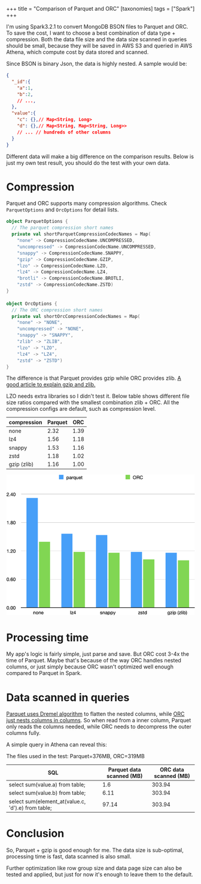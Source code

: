 +++
title = "Comparison of Parquet and ORC"
[taxonomies]
tags = ["Spark"]
+++

I'm using Spark3.2.1 to convert MongoDB BSON files to Parquet and ORC. To save the cost, I want to choose a best combination of data type + compression. Both the data file size and the data size scanned in queries should be small, because they will be saved in AWS S3 and queried in AWS Athena, which compute cost by data stored and scanned.

Since BSON is binary Json, the data is highly nested. A sample would be:

```json
{
  "_id":{
    "a":1,
    "b":2,
    // ...,
  },
  "value":{
    "c": {},// Map<String, Long>
    "d": {},// Map<String, Map<String, Long>>
    // ... // hundreds of other columns
  }
}
```



Different data will make a big difference on the comparison results. Below is just my own test result, you should do the test with your own data.

# Compression 

Parquet and ORC supports many compression algorithms. Check `ParquetOptions` and `OrcOptions` for detail lists.

```scala
object ParquetOptions {
  // The parquet compression short names
  private val shortParquetCompressionCodecNames = Map(
    "none" -> CompressionCodecName.UNCOMPRESSED,
    "uncompressed" -> CompressionCodecName.UNCOMPRESSED,
    "snappy" -> CompressionCodecName.SNAPPY,
    "gzip" -> CompressionCodecName.GZIP,
    "lzo" -> CompressionCodecName.LZO,
    "lz4" -> CompressionCodecName.LZ4,
    "brotli" -> CompressionCodecName.BROTLI,
    "zstd" -> CompressionCodecName.ZSTD)
}

object OrcOptions {
  // The ORC compression short names
  private val shortOrcCompressionCodecNames = Map(
    "none" -> "NONE",
    "uncompressed" -> "NONE",
    "snappy" -> "SNAPPY",
    "zlib" -> "ZLIB",
    "lzo" -> "LZO",
    "lz4" -> "LZ4",
    "zstd" -> "ZSTD")
}
```



The difference is that Parquet provides gzip while ORC provides zlib. [A good article to explain gzip and zlib.](https://dev.to/biellls/compression-clearing-the-confusion-on-zip-gzip-zlib-and-deflate-15g1)

LZO needs extra libraries so I didn't test it. Below table shows different file size ratios compared with the smallest combination zlib + ORC. All the compression configs are default, such as compression level.

| **compression** | **Parquet** | **ORC** |
| --------------- | ----------- | ------- |
| none            | 2.32        | 1.39    |
| lz4             | 1.56        | 1.18    |
| snappy          | 1.53        | 1.16    |
| zstd            | 1.18        | 1.02    |
| gzip (zlib)     | 1.16        | 1.00    |


<img src="compression.png" width=600/>

# Processing time

My app's logic is fairly simple, just parse and save. But ORC cost 3-4x the time of Parquet. Maybe that's because of the way ORC handles nested columns, or just simply because ORC wasn't optimized well enough compared to Parquet in Spark.

# Data scanned in queries

[Parquet uses Dremel algorithm](https://parquet.apache.org/documentation/latest/) to flatten the nested columns, while [ORC just nests columns in columns](https://orc.apache.org/specification/ORCv1/). So when read from a inner column, Parquet only reads the columns needed, while ORC needs to decompress the outer columns fully.

A simple query in Athena can reveal this:

The files used in the test: Parquet=376MB, ORC=319MB

| SQL                                                 | Parquet data scanned (MB) | ORC data scanned (MB) |
| --------------------------------------------------- | -------------------- | ---------------- |
| select sum(value.a) from table;                     | 1.6               | 303.94        |
| select sum(value.b) from table;                     | 6.11                 | 303.94           |
| select sum(element_at(value.c, 'd').e) from table; | 97.14                | 303.94           |

# Conclusion

So, Parquet + gzip is good enough for me. The data size is sub-optimal, processing time is fast, data scanned is also small.

Further optimization like row group size and data page size can also be tested and applied, but just for now it's enough to leave them to the default.
